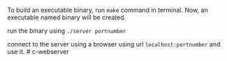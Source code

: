 To build an executable binary, run `make` command in terminal.
Now, an executable named binary will be created.

run the binary using `./server portnumber`

connect to the server using a browser using url `localhost:portnumber` and use it.
#   c - w e b s e r v e r  
 